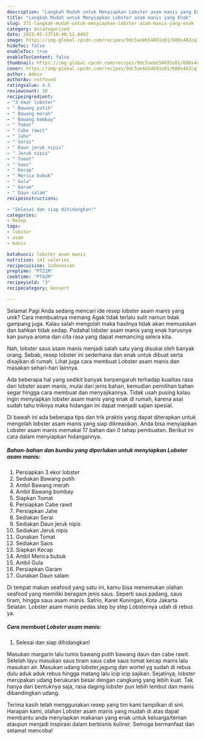 ```yaml
---
description: "Langkah Mudah untuk Menyiapkan Lobster asam manis yang Enak"
title: "Langkah Mudah untuk Menyiapkan Lobster asam manis yang Enak"
slug: 371-langkah-mudah-untuk-menyiapkan-lobster-asam-manis-yang-enak
category: Uncategorized
date: 2023-05-23T16:40:12.840Z
image: https://img-global.cpcdn.com/recipes/9dc5aebb54691e81/680x482cq70/lobster-asam-manis-foto-resep-utama.jpg
hideToc: false
enableToc: true
enableTocContent: false
thumbnail: https://img-global.cpcdn.com/recipes/9dc5aebb54691e81/680x482cq70/lobster-asam-manis-foto-resep-utama.jpg
cover: https://img-global.cpcdn.com/recipes/9dc5aebb54691e81/680x482cq70/lobster-asam-manis-foto-resep-utama.jpg
author: Admin
authorAv: notfound
ratingvalue: 4.5
reviewcount: 10
recipeingredient:
- "3 ekor lobster"
- " Bawang putih"
- " Bawang merah"
- " Bawang bombay"
- " Tomat"
- " Cabe rawit"
- " Jahe"
- " Serai"
- " Daun jeruk nipis"
- " Jeruk nipis"
- " Tomat"
- " Saos"
- " Kecap"
- " Merica bubuk"
- " Gula"
- " Garam"
- " Daun salam"
recipeinstructions:

- "Selesai dan siap dihidangkan!"
categories:
- Resep
tags:
- lobster
- asam
- manis

katakunci: lobster asam manis 
nutrition: 141 calories
recipecuisine: Indonesian
preptime: "PT21M"
cooktime: "PT42M"
recipeyield: "3"
recipecategory: Dessert

---
```



Selamat Pagi Anda sedang mencari ide resep lobster asam manis yang unik? Cara membuatnya memang Agak tidak terlalu sulit namun tidak gampang juga. Kalau salah mengolah maka hasilnya tidak akan memuaskan dan bahkan tidak sedap. Padahal lobster asam manis yang enak harusnya kan punya aroma dan cita rasa yang dapat memancing selera kita.


Nah, lobster saus asam manis menjadi salah satu yang disukai oleh banyak orang. Sebab, resep lobster ini sederhana dan enak untuk dibuat serta disajikan di rumah. Lihat juga cara membuat Lobster asam manis dan masakan sehari-hari lainnya.

Ada beberapa hal yang sedikit banyak berpengaruh terhadap kualitas rasa dari lobster asam manis, mulai dari jenis bahan, kemudian pemilihan bahan segar hingga cara membuat dan menyajikannya. Tidak usah pusing kalau ingin menyiapkan lobster asam manis yang enak di rumah, karena asal sudah tahu triknya maka hidangan ini dapat menjadi sajian spesial.


Di bawah ini ada beberapa tips dan trik praktis yang dapat diterapkan untuk mengolah lobster asam manis yang siap dikreasikan. Anda bisa menyiapkan Lobster asam manis memakai 17 bahan dan 0 tahap pembuatan. Berikut ini cara dalam menyiapkan hidangannya.

<!--inarticleads1-->

##### Bahan-bahan dan bumbu yang diperlukan untuk menyiapkan Lobster asam manis:

1. Persiapkan 3 ekor lobster
1. Sediakan  Bawang putih
1. Ambil  Bawang merah
1. Ambil  Bawang bombay
1. Siapkan  Tomat
1. Persiapkan  Cabe rawit
1. Persiapkan  Jahe
1. Sediakan  Serai
1. Sediakan  Daun jeruk nipis
1. Sediakan  Jeruk nipis
1. Gunakan  Tomat
1. Sediakan  Saos
1. Siapkan  Kecap
1. Ambil  Merica bubuk
1. Ambil  Gula
1. Persiapkan  Garam
1. Gunakan  Daun salam


Di tempat makan seafood yang satu ini, kamu bisa menemukan olahan seafood yang memiliki beragam jenis saus. Seperti saus padang, saus tiram, hingga saus asam manis. Satrio, Karet Kuningan, Kota Jakarta Selatan. Lobster asam manis pedas step by step Lobsternya udah di rebus ya. 

<!--inarticleads2-->

##### Cara membuat Lobster asam manis:


1. Selesai dan siap dihidangkan!

Masukan margarin lalu tumis bawang putih bawang daun dan cabe rawit. Setelah layu masukan saus tiram saus cabe saus tomat kecap manis lalu masukan air. Masukan udang lobster,jagung dan wortel yg sudah di rebus dulu aduk aduk rebus hingga matang lalu icip icip sajikan. Sejatinya, lobster merupakan udang berukuran besar dengan cangkang yang lebih kuat. Tak hanya dari bentuknya saja, rasa daging lobster pun lebih lembut dan manis dibandingkan udang. 

Terima kasih telah menggunakan resep yang tim kami tampilkan di sini. Harapan kami, olahan Lobster asam manis yang mudah di atas dapat membantu anda menyiapkan makanan yang enak untuk keluarga/teman ataupun menjadi inspirasi dalam berbisnis kuliner. Semoga bermanfaat dan selamat mencoba!
